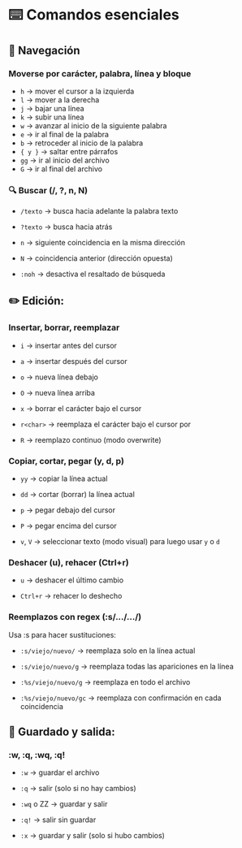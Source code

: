 # ⌨️ Comandos esenciales

## 🚶 Navegación

### Moverse por carácter, palabra, línea y bloque

- `h` → mover el cursor a la izquierda
- `l` → mover a la derecha
- `j` → bajar una línea
- `k` → subir una línea
- `w` → avanzar al inicio de la siguiente palabra
- `e` → ir al final de la palabra
- `b` → retroceder al inicio de la palabra
- `{ y }` → saltar entre párrafos
- `gg` → ir al inicio del archivo
- `G` → ir al final del archivo

### 🔍 Buscar (/, ?, n, N)

- `/texto` → busca hacia adelante la palabra texto

- `?texto` → busca hacia atrás

- `n` → siguiente coincidencia en la misma dirección

- `N` → coincidencia anterior (dirección opuesta)

- `:noh` → desactiva el resaltado de búsqueda

## ✏️ Edición:
### Insertar, borrar, reemplazar

- `i` → insertar antes del cursor

- `a` → insertar después del cursor

- `o` → nueva línea debajo

- `O` → nueva línea arriba

- `x` → borrar el carácter bajo el cursor

- `r<char>` → reemplaza el carácter bajo el cursor por <char>

- `R` → reemplazo continuo (modo overwrite)

### Copiar, cortar, pegar (y, d, p)

- `yy` → copiar la línea actual

- `dd` → cortar (borrar) la línea actual

- `p` → pegar debajo del cursor

- `P` → pegar encima del cursor

- `v`, `V` → seleccionar texto (modo visual) para luego usar `y` o `d`

### Deshacer (u), rehacer (Ctrl+r)

- `u` → deshacer el último cambio

- `Ctrl+r` → rehacer lo deshecho

### Reemplazos con regex (:s/.../.../)

Usa :s para hacer sustituciones:

- `:s/viejo/nuevo/` → reemplaza solo en la línea actual

- `:s/viejo/nuevo/g` → reemplaza todas las apariciones en la línea

- `:%s/viejo/nuevo/g` → reemplaza en todo el archivo

- `:%s/viejo/nuevo/gc` → reemplaza con confirmación en cada coincidencia

## 💾 Guardado y salida:
### :w, :q, :wq, :q!

- `:w` → guardar el archivo

- `:q` → salir (solo si no hay cambios)

- `:wq` o ZZ → guardar y salir

- `:q!` → salir sin guardar

- `:x` → guardar y salir (solo si hubo cambios)
